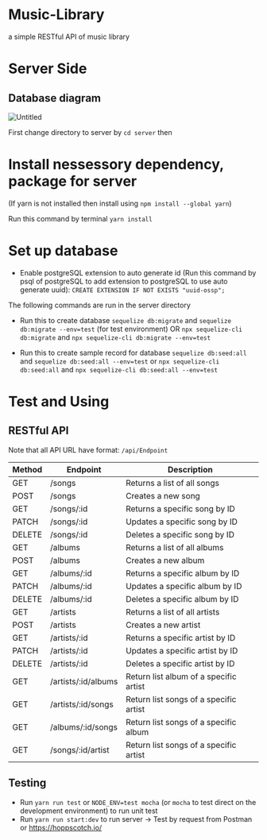 # Music-Library
a simple RESTful API of music library
# Server Side

## Database diagram

![Untitled](https://github.com/DangQuangHuy277/Music-Library/assets/62865419/72e060b5-a0ee-4b86-9d1f-921ce6e811ec)

First change directory to server by ```cd server``` then

# Install nessessory dependency, package for server
(If yarn is not installed then install using ```npm install --global yarn```)

Run this command by terminal
```yarn install```

# Set up database
- Enable postgreSQL extension to auto generate id 
(Run this command by psql of postgreSQL to add extension to postgreSQL to use auto generate uuid):
```CREATE EXTENSION IF NOT EXISTS "uuid-ossp";```

The following commands are run in the server directory

- Run this to create database 
```sequelize db:migrate``` and ```sequelize db:migrate --env=test``` (for test environment)
 OR
```npx sequelize-cli db:migrate``` and ```npx sequelize-cli db:migrate --env=test```

- Run this to create sample record for database
```sequelize db:seed:all``` and ```sequelize db:seed:all --env=test```
or
```npx sequelize-cli db:seed:all``` and ```npx sequelize-cli db:seed:all --env=test```

# Test and Using
## RESTful API

Note that all API URL have format: `/api/Endpoint`

| Method | Endpoint | Description |
| ------ | ---------| ----------- |
| GET | /songs | Returns a list of all songs |
| POST | /songs | Creates a new song |
| GET | /songs/\:id | Returns a specific song by ID|
| PATCH | /songs/\:id | Updates a specific song by ID|
| DELETE | /songs/\:id | Deletes a specific song by ID|
| GET | /albums | Returns a list of all albums |
| POST | /albums | Creates a new album |
| GET | /albums/\:id | Returns a specific album by ID |
| PATCH | /albums/\:id | Updates a specific album by ID |
| DELETE | /albums/\:id | Deletes a specific album by ID |
| GET | /artists | Returns a list of all artists |
| POST | /artists | Creates a new artist |
| GET | /artists/\:id | Returns a specific artist by ID |
| PATCH | /artists/\:id | Updates a specific artist by ID |
| DELETE | /artists/\:id | Deletes a specific artist by ID |
| GET | /artists/\:id/albums | Return list album of a specific artist |
| GET | /artists/\:id/songs | Return list songs of a specific artist |
| GET | /albums/\:id/songs | Return list songs of a specific album |
| GET | /songs/\:id/artist | Return list songs of a specific artist |

## Testing

- Run ```yarn run test``` or ```NODE_ENV=test mocha``` (or ```mocha``` to test direct on the development environment) to run unit test
- Run ```yarn run start:dev``` to run server -> Test by request from Postman or https://hoppscotch.io/

